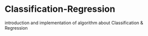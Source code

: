 # Classification-Regression
introduction and implementation of algorithm about Classification &amp; Regression
